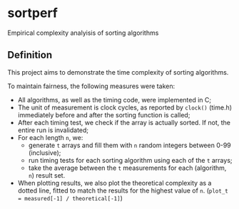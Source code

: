 # sortperf
Empirical complexity analyisis of sorting algorithms

## Definition

This project aims to demonstrate the time complexity of sorting algorithms.

To maintain fairness, the following measures were taken:
- All algorithms, as well as the timing code, were implemented in C;
- The unit of measurement is clock cycles, as reported by `clock()` (time.h) immediately before and after the sorting function is called;
- After each timing test, we check if the array is actually sorted. If not, the entire run is invalidated;
- For each length `n`, we:
  - generate `t` arrays and fill them with `n` random integers between 0-99 (inclusive);
  - run timing tests for each sorting algorithm using each of the `t` arrays;
  - take the average between the `t` measurements for each (algorithm, `n`) result set.
- When plotting results, we also plot the theoretical complexity as a dotted line, fitted to match the results for the highest value of `n`. (`plot_t = measured[-1] / theoretical[-1]`)
